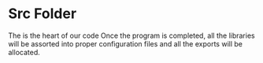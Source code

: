# Src Folder
The is the heart of our code
Once the program is completed, all the libraries will be assorted into proper configuration files and all the exports will be allocated.
